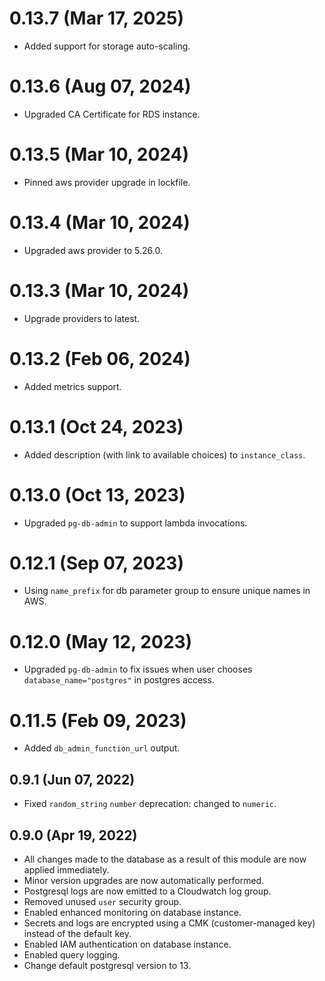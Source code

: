 # 0.13.7 (Mar 17, 2025)
* Added support for storage auto-scaling.

# 0.13.6 (Aug 07, 2024)
* Upgraded CA Certificate for RDS instance.

# 0.13.5 (Mar 10, 2024)
* Pinned aws provider upgrade in lockfile. 

# 0.13.4 (Mar 10, 2024)
* Upgraded aws provider to 5.26.0.

# 0.13.3 (Mar 10, 2024)
* Upgrade providers to latest.

# 0.13.2 (Feb 06, 2024)
* Added metrics support.

# 0.13.1 (Oct 24, 2023)
* Added description (with link to available choices) to `instance_class`.

# 0.13.0 (Oct 13, 2023)
* Upgraded `pg-db-admin` to support lambda invocations.

# 0.12.1 (Sep 07, 2023)
* Using `name_prefix` for db parameter group to ensure unique names in AWS.

# 0.12.0 (May 12, 2023)
* Upgraded `pg-db-admin` to fix issues when user chooses `database_name="postgres"` in postgres access.

# 0.11.5 (Feb 09, 2023)
* Added `db_admin_function_url` output.

## 0.9.1 (Jun 07, 2022)
* Fixed `random_string` `number` deprecation: changed to `numeric`. 

## 0.9.0 (Apr 19, 2022)
* All changes made to the database as a result of this module are now applied immediately.
* Minor version upgrades are now automatically performed.
* Postgresql logs are now emitted to a Cloudwatch log group.
* Removed unused `user` security group.
* Enabled enhanced monitoring on database instance.
* Secrets and logs are encrypted using a CMK (customer-managed key) instead of the default key.
* Enabled IAM authentication on database instance.
* Enabled query logging.
* Change default postgresql version to 13.
